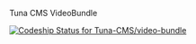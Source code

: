 Tuna CMS VideoBundle

[ ![Codeship Status for Tuna-CMS/video-bundle](https://app.codeship.com/projects/35de52a0-c11c-0134-c668-7ee917b55fa1/status?branch=master)](https://app.codeship.com/projects/197152)